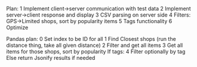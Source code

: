 Plan:
1 Implement client->server communication with test data
2 Implement server->client response and display
3 CSV parsing on server side
4 Filters: GPS->Limited shops, sort by popularity items
5 Tags functionality
6 Optimize

Pandas plan:
0 Set index to be ID for all
1 Find Closest shops (run the distance thing, take all given distance)
2 Filter and get all items
3 Get all items for those shops, sort by popularity
If tags:
4 Filter optionally by tag
Else return
Jsonify results if needed
